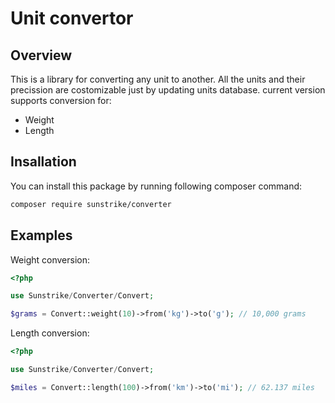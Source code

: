 # Unit convertor


## Overview
This is a library for converting any unit to another. All the units and their precission are costomizable just by updating units database. current version supports conversion for:
- Weight
- Length


## Insallation
You can install this package by running following composer command:
```sh
composer require sunstrike/converter
```

## Examples
Weight conversion:
```php
<?php

use Sunstrike/Converter/Convert;

$grams = Convert::weight(10)->from('kg')->to('g'); // 10,000 grams


```
Length conversion:
```php
<?php

use Sunstrike/Converter/Convert;

$miles = Convert::length(100)->from('km')->to('mi'); // 62.137 miles


```